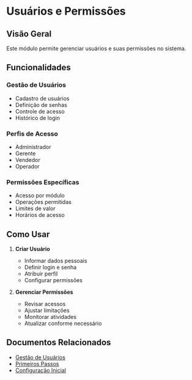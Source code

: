 # Usuários e Permissões

## Visão Geral

Este módulo permite gerenciar usuários e suas permissões no sistema.

## Funcionalidades

### Gestão de Usuários
- Cadastro de usuários
- Definição de senhas
- Controle de acesso
- Histórico de login

### Perfis de Acesso
- Administrador
- Gerente
- Vendedor
- Operador

### Permissões Específicas
- Acesso por módulo
- Operações permitidas
- Limites de valor
- Horários de acesso

## Como Usar

1. **Criar Usuário**
   - Informar dados pessoais
   - Definir login e senha
   - Atribuir perfil
   - Configurar permissões

2. **Gerenciar Permissões**
   - Revisar acessos
   - Ajustar limitações
   - Monitorar atividades
   - Atualizar conforme necessário

## Documentos Relacionados

- [Gestão de Usuários](gestao-usuarios.md)
- [Primeiros Passos](../../guias/primeiros-passos.md)
- [Configuração Inicial](../../guias/configuracao-inicial.md)
